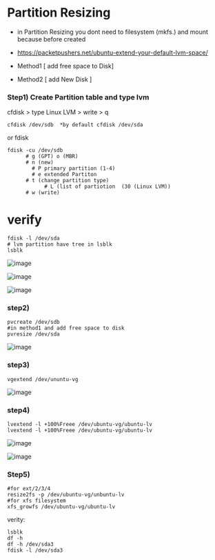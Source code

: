 # Partition Resizing
- in Partition Resizing you dont need to filesystem (mkfs.) and mount because before created
- https://packetpushers.net/ubuntu-extend-your-default-lvm-space/

- Method1 [ add free space to Disk]
- Method2 [ add New Disk ]


### Step1) Create Partition table and type lvm
cfdisk > type Linux LVM > write > q
```
cfdisk /dev/sdb  *by default cfdisk /dev/sda
```
or fdisk
```
fdisk -cu /dev/sdb
      # g (GPT) o (MBR)
      # n (new)
        # P primary partition (1-4)
        # e extended Partiton 
      # t (change partition type)
            # L (list of partiotion  (30 (Linux LVM))
      # w (write)
```
# verify
```
fdisk -l /dev/sda
# lvm partition have tree in lsblk
lsblk     
```

![image](https://github.com/user-attachments/assets/9f1eb716-dad1-4e8c-bc17-6ef04f3cc991)

![image](https://github.com/user-attachments/assets/b0530c3b-4425-4dfe-adff-f705f32d8460)

![image](https://github.com/user-attachments/assets/b5664201-a3a6-40bc-b26b-c51088f1b176)

### step2)
```
pvcreate /dev/sdb
#in method1 and add free space to disk
pvresize /dev/sda
```
![image](https://github.com/user-attachments/assets/00ac1966-85c2-4b87-ad8f-961f58426ceb)

### step3)
```
vgextend /dev/ununtu-vg
```
![image](https://github.com/user-attachments/assets/75a5b1d7-4c5d-4492-83fb-435f819969e3)

### step4)
```
lvextend -l +100%Freee /dev/ubuntu-vg/ubuntu-lv
lvextend -l +100%Freee /dev/ubuntu-vg/ubuntu-lv
```
![image](https://github.com/user-attachments/assets/bc1707ff-f8ae-4833-b5e1-8fe9e4a07625)

![image](https://github.com/user-attachments/assets/2c93ebd5-b194-4e24-a505-9c0a8f4b58c6)

### Step5)
```
#for ext/2/3/4
resize2fs -p /dev/ubuntu-vg/unbuntu-lv
#for xfs filesystem
xfs_growfs /dev/ubuntu-vg/ubuntu-lv
```
verity:
```
lsblk
df -h
df -h /dev/sda3
fdisk -l /dev/sda3
```
